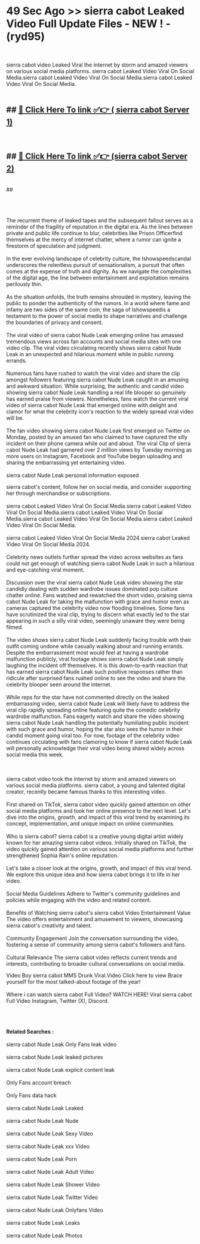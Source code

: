 # 49 Sec Ago >> sierra cabot Leaked Video Full Update Files - NEW ! - (ryd95) <br>
<br>

sierra cabot video Leaked Viral the internet by storm and amazed viewers on various social media platforms. sierra cabot Leaked Video Viral On Social Media.sierra cabot Leaked Video Viral On Social Media.sierra cabot Leaked Video Viral On Social Media.<br>
 <br>

## ##  <a href="https://clipsfans.site?title=sierra_cabot&ref=gitt">🔴 Click Here To link ✅👉 ( sierra cabot Server 1)</a><br>
  <br>

##  ##  <a href="https://clipsfans.site?title=sierra_cabot&ref=gitt">🔴 Click Here To link ✅👉 (sierra cabot  Server 2)</a><br>
  <br>
  ##


  <br>

  <br>

<br><br>
The recurrent theme of leaked tapes and the subsequent fallout serves as a reminder of the fragility of reputation in the digital era. As the lines between private and public life continue to blur, celebrities like Prison Officerfind themselves at the mercy of internet chatter, where a rumor can ignite a firestorm of speculation and judgment.
<br><br>
In the ever evolving landscape of celebrity culture, the Ishowspeedscandal underscores the relentless pursuit of sensationalism, a pursuit that often comes at the expense of truth and dignity. As we navigate the complexities of the digital age, the line between entertainment and exploitation remains perilously thin.
<br><br>
As the situation unfolds, the truth remains shrouded in mystery, leaving the public to ponder the authenticity of the rumors. In a world where fame and infamy are two sides of the same coin, the saga of Ishowspeedis a testament to the power of social media to shape narratives and challenge the boundaries of privacy and consent.
<br><br>
The viral video of sierra cabot Nude Leak emerging online has amassed tremendous views across fan accounts and social media sites with one video clip. The viral video circulating recently shows sierra cabot Nude Leak in an unexpected and hilarious moment while in public running errands.
<br><br>
Numerous fans have rushed to watch the viral video and share the clip amongst followers featuring sierra cabot Nude Leak caught in an amusing and awkward situation. While surprising, the authentic and candid video showing sierra cabot Nude Leak handling a real life blooper so genuinely has earned praise from viewers. Nonetheless, fans watch the current viral video of sierra cabot Nude Leak that emerged online with delight and clamor for what the celebrity icon's reaction to the widely spread viral video will be.
<br><br>
The fan video showing sierra cabot Nude Leak first emerged on Twitter on Monday, posted by an amused fan who claimed to have captured the silly incident on their phone camera while out and about. The viral Clip of sierra cabot Nude Leak had garnered over 2 million views by Tuesday morning as more users on Instagram, Facebook and YouTube began uploading and sharing the embarrassing yet entertaining video.
<br><br>
sierra cabot Nude Leak personal information exposed


sierra cabot's content, follow her on social media, and consider supporting her through merchandise or subscriptions.
<br><br>
sierra cabot Leaked Video Viral On Social Media.sierra cabot Leaked Video Viral On Social Media.sierra cabot Leaked Video Viral On Social Media.sierra cabot Leaked Video Viral On Social Media.sierra cabot Leaked Video Viral On Social Media.
<br><br>
sierra cabot Leaked Video Viral On Social Media 2024.sierra cabot Leaked Video Viral On Social Media 2024.
<br><br>
Celebrity news outlets further spread the video across websites as fans could not get enough of watching sierra cabot Nude Leak in such a hilarious and eye-catching viral moment.
<br><br>
Discussion over the viral sierra cabot Nude Leak video showing the star candidly dealing with sudden wardrobe issues dominated pop culture chatter online. Fans watched and rewatched the short video, praising sierra cabot Nude Leak for taking the malfunction with grace and humor even as cameras captured the celebrity video now flooding timelines. Some fans have scrutinized the viral clip, trying to discern what exactly led to the star appearing in such a silly viral video, seemingly unaware they were being filmed.
<br><br>
The video shows sierra cabot Nude Leak suddenly facing trouble with their outfit coming undone while casually walking about and running errands. Despite the embarrassment most would feel at having a wardrobe malfunction publicly, viral footage shows sierra cabot Nude Leak simply laughing the incident off themselves. It is this down-to-earth reaction that has earned sierra cabot Nude Leak such positive responses rather than ridicule after surprised fans rushed online to see the video and share the celebrity blooper seen around the internet.
<br><br>
While reps for the star have not commented directly on the leaked embarrassing video, sierra cabot Nude Leak will likely have to address the viral clip rapidly spreading online featuring quite the comedic celebrity wardrobe malfunction. Fans eagerly watch and share the video showing sierra cabot Nude Leak handling the potentially humiliating public incident with such grace and humor, hoping the star also sees the humor in their candid moment going viral too. For now, footage of the celebrity video continues circulating with fans clamoring to know if sierra cabot Nude Leak will personally acknowledge their viral video being shared widely across social media this week.


<br><br>
sierra cabot video took the internet by storm and amazed viewers on various social media platforms. sierra cabot, a young and talented digital creator, recently became famous thanks to this interesting video.
<br><br>
First shared on TikTok, sierra cabot video quickly gained attention on other social media platforms and took her online presence to the next level. Let's dive into the origins, growth, and impact of this viral trend by examining its concept, implementation, and unique impact on online communities.
<br><br>
Who is sierra cabot? sierra cabot is a creative young digital artist widely known for her amazing sierra cabot videos. Initially shared on TikTok, the video quickly gained attention on various social media platforms and further strengthened Sophia Rain's online reputation.
<br><br>
Let's take a closer look at the origins, growth, and impact of this viral trend. We explore this unique idea and how sierra cabot brings it to life in her video.
<br><br>
Social Media Guidelines Adhere to Twitter's community guidelines and policies while engaging with the video and related content.
<br><br>
Benefits of Watching sierra cabot's sierra cabot Video Entertainment Value The video offers entertainment and amusement to viewers, showcasing sierra cabot's creativity and talent.
<br><br>
Community Engagement Join the conversation surrounding the video, fostering a sense of community among sierra cabot's followers and fans.
<br><br>
Cultural Relevance The sierra cabot video reflects current trends and interests, contributing to broader cultural conversations on social media.

Video Boy sierra cabot MMS Drunk Viral.Video Click here to view Brace yourself for the most talked-about footage of the year!
<br><br>
Where i can watch sierra cabot Full Video? WATCH HERE! Viral sierra cabot Full Video Instagram, Twitter (X), Discord.
<br><br>

<br><br>
<strong>Related Searches :</strong>
<br><br>
sierra cabot Nude Leak Only Fans leak video
<br><br>
sierra cabot Nude Leak leaked pictures
<br><br>
sierra cabot Nude Leak explicit content leak
<br><br>
Only Fans account breach
<br><br>
Only Fans data hack
<br><br>
sierra cabot Nude Leak Leaked
<br><br>
sierra cabot Nude Leak Nude
<br><br>
sierra cabot Nude Leak Sexy Video
<br><br>
sierra cabot Nude Leak xxx Video
<br><br>
sierra cabot Nude Leak Porn
<br><br>
sierra cabot Nude Leak Adult Video
<br><br>
sierra cabot Nude Leak Shower Video
<br><br>
sierra cabot Nude Leak Twitter Video
<br><br>
sierra cabot Nude Leak Onlyfans Video
<br><br>
sierra cabot Nude Leak Leaks
<br><br>
sierra cabot Nude Leak Photos